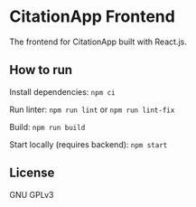 # CitationApp Frontend

The frontend for CitationApp built with React.js.

## How to run

Install dependencies: `npm ci`

Run linter: `npm run lint` or `npm run lint-fix`

Build: `npm run build`

Start locally (requires backend): `npm start`

## License

GNU GPLv3
